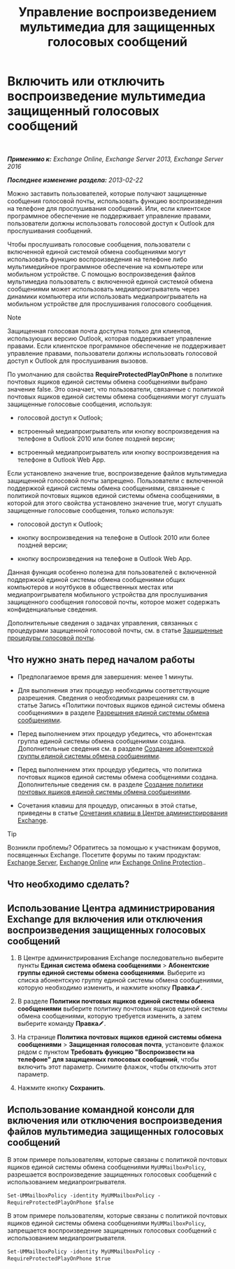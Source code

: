 ﻿---
title: 'Управление воспроизведением мультимедиа для защищенных голосовых сообщений'
TOCTitle: Включить или отключить воспроизведение мультимедиа защищенный голосовых сообщений
ms:assetid: 3c33370c-4262-42b1-8d83-d61fc7c426cd
ms:mtpsurl: https://technet.microsoft.com/ru-ru/library/Ee423543(v=EXCHG.150)
ms:contentKeyID: 52059128
ms.date: 05/22/2018
mtps_version: v=EXCHG.150
ms.translationtype: MT
---

# Включить или отключить воспроизведение мультимедиа защищенный голосовых сообщений

 

_**Применимо к:** Exchange Online, Exchange Server 2013, Exchange Server 2016_

_**Последнее изменение раздела:** 2013-02-22_

Можно заставить пользователей, которые получают защищенные сообщения голосовой почты, использовать функцию воспроизведения на телефоне для прослушивания сообщений. Или, если клиентское программное обеспечение не поддерживает управление правами, пользователи должны использовать голосовой доступ к Outlook для прослушивания сообщений.

Чтобы прослушивать голосовые сообщения, пользователи с включенной единой системой обмена сообщениями могут использовать функцию воспроизведения на телефоне либо мультимедийное программное обеспечение на компьютере или мобильном устройстве. С помощью воспроизведения файлов мультимедиа пользователь с включенной единой системой обмена сообщениями может использовать медиапроигрыватель через динамики компьютера или использовать медиапроигрыватель на мобильном устройстве для прослушивания голосового сообщения.

> [!NOTE]  
> Защищенная голосовая почта доступна только для клиентов, использующих версию Outlook, которая поддерживает управление правами. Если клиентское программное обеспечение не поддерживает управление правами, пользователи должны использовать голосовой доступ к Outlook для прослушивания вызовов.


По умолчанию для свойства **RequireProtectedPlayOnPhone** в политике почтовых ящиков единой системы обмена сообщениями выбрано значение false. Это означает, что пользователи, связанные с политикой почтовых ящиков единой системы обмена сообщениями могут слушать защищенные голосовые сообщения, используя:

  - голосовой доступ к Outlook;

  - встроенный медиапроигрыватель или кнопку воспроизведения на телефоне в Outlook 2010 или более поздней версии;

  - встроенный медиапроигрыватель или кнопку воспроизведения на телефоне в Outlook Web App.

Если установлено значение true, воспроизведение файлов мультимедиа защищенной голосовой почты запрещено. Пользователи с включенной поддержкой единой системы обмена сообщениями, связанные с политикой почтовых ящиков единой системы обмена сообщениями, в которой для этого свойства установлено значение true, могут слушать защищенные голосовые сообщения, только используя:

  - голосовой доступ к Outlook;

  - кнопку воспроизведения на телефоне в Outlook 2010 или более поздней версии;

  - кнопку воспроизведения на телефоне в Outlook Web App.

Данная функция особенно полезна для пользователей с включенной поддержкой единой системы обмена сообщениями общих компьютеров и ноутбуков в общественных местах или медиапроигрывателя мобильного устройства для прослушивания защищенного сообщения голосовой почты, которое может содержать конфиденциальные сведения.

Дополнительные сведения о задачах управления, связанных с процедурами защищенной голосовой почты, см. в статье [Защищенные процедуры голосовой почты](protected-voice-mail-procedures-exchange-2013-help.md).

## Что нужно знать перед началом работы

  - Предполагаемое время для завершения: менее 1 минуты.

  - Для выполнения этих процедур необходимы соответствующие разрешения. Сведения о необходимых разрешениях см. в статье Запись «Политики почтовых ящиков единой системы обмена сообщениями» в разделе [Разрешения единой системы обмена сообщениями](unified-messaging-permissions-exchange-2013-help.md).

  - Перед выполнением этих процедур убедитесь, что абонентская группа единой системы обмена сообщениями создана. Дополнительные сведения см. в разделе [Создание абонентской группы единой системы обмена сообщениями](create-a-um-dial-plan-exchange-2013-help.md).

  - Перед выполнением этих процедур убедитесь, что политика почтовых ящиков единой системы обмена сообщениями создана. Дополнительные сведения см. в разделе [Создание политики почтовых ящиков единой системы обмена сообщениями](create-a-um-mailbox-policy-exchange-2013-help.md).

  - Сочетания клавиш для процедур, описанных в этой статье, приведены в статье [Сочетания клавиш в Центре администрирования Exchange](keyboard-shortcuts-in-the-exchange-admin-center-exchange-online-protection-help.md).

> [!TIP]  
> Возникли проблемы? Обратитесь за помощью к участникам форумов, посвященных Exchange. Посетите форумы по таким продуктам: <a href="https://go.microsoft.com/fwlink/p/?linkid=60612">Exchange Server</a>, <a href="https://go.microsoft.com/fwlink/p/?linkid=267542">Exchange Online</a> или <a href="https://go.microsoft.com/fwlink/p/?linkid=285351">Exchange Online Protection</a>..


## Что необходимо сделать?

## Использование Центра администрирования Exchange для включения или отключения воспроизведения защищенных голосовых сообщений

1.  В Центре администрирования Exchange последовательно выберите пункты **Единая система обмена сообщениями** \> **Абонентские группы единой системы обмена сообщениями**. Выберите из списка абонентскую группу единой системы обмена сообщениями, которую необходимо изменить, и нажмите кнопку **Правка**![Значок редактирования](images/Bb124582.6f53ccb2-1f13-4c02-bea0-30690e6ea71d(EXCHG.150).gif "Значок редактирования").

2.  В разделе **Политики почтовых ящиков единой системы обмена сообщениями** выберите политику почтовых ящиков единой системы обмена сообщениями, которую требуется изменить, а затем выберите команду **Правка**![Значок редактирования](images/Bb124582.6f53ccb2-1f13-4c02-bea0-30690e6ea71d(EXCHG.150).gif "Значок редактирования").

3.  На странице **Политика почтовых ящиков единой системы обмена сообщениями** \> **Защищенная голосовая почта**, установите флажок рядом с пунктом **Требовать функцию "Воспроизвести на телефоне" для защищенных голосовых сообщений**, чтобы включить этот параметр. Снимите флажок, чтобы отключить этот параметр.

4.  Нажмите кнопку **Сохранить**.

## Использование командной консоли для включения или отключения воспроизведения файлов мультимедиа защищенных голосовых сообщений

В этом примере пользователям, которые связаны с политикой почтовых ящиков единой системы обмена сообщениями `MyUMMailboxPolicy`, разрешается воспроизведение защищенных голосовых сообщений с использованием медиапроигрывателя.

    Set-UMMailboxPolicy -identity MyUMMailboxPolicy -RequireProtectedPlayOnPhone $false

В этом примере пользователям, которые связаны с политикой почтовых ящиков единой системы обмена сообщениями `MyUMMailboxPolicy`, запрещается воспроизведение защищенных голосовых сообщений с использованием медиапроигрывателя.

    Set-UMMailboxPolicy -identity MyUMMailboxPolicy -RequireProtectedPlayOnPhone $true

